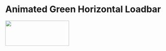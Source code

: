 # Animated Green Horizontal Loadbar

<img src="https://drive.google.com/file/d/1PV46jJqK3KRvTQmrwk2geihXBSUm6j_a/view?usp=sharing" width="200" height="80"/>
